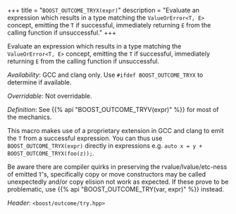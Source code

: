 +++
title = "`BOOST_OUTCOME_TRYX(expr)`"
description = "Evaluate an expression which results in a type matching the `ValueOrError<T, E>` concept, emitting the `T` if successful, immediately returning `E` from the calling function if unsuccessful."
+++

Evaluate an expression which results in a type matching the `ValueOrError<T, E>` concept, emitting the `T` if successful, immediately returning `E` from the calling function if unsuccessful.

*Availability*: GCC and clang only. Use `#ifdef BOOST_OUTCOME_TRYX` to determine if available.

*Overridable*: Not overridable.

*Definition*: See {{% api "BOOST_OUTCOME_TRYV(expr)" %}} for most of the mechanics.

This macro makes use of a proprietary extension in GCC and clang to emit the `T` from a successful expression. You can thus use `BOOST_OUTCOME_TRYX(expr)` directly in expressions e.g. `auto x = y + BOOST_OUTCOME_TRYX(foo(z));`.

Be aware there are compiler quirks in preserving the rvalue/lvalue/etc-ness of emitted `T`'s, specifically copy or move constructors may be called unexpectedly and/or copy elision not work as expected. If these prove to be problematic, use {{% api "BOOST_OUTCOME_TRY(var, expr)" %}} instead.

*Header*: `<boost/outcome/try.hpp>`